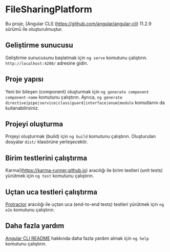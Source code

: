 # FileSharingPlatform

Bu proje, [Angular CLI] (https://github.com/angular/angular-cli) 11.2.9 sürümü ile oluşturulmuştur.

## Geliştirme sunucusu

Geliştirme sunucusunu başlatmak için `ng serve` komutunu çalıştırın. `http://localhost:4200/` adresine gidin.

## Proje yapısı

Yeni bir bileşen (component) oluşturmak için `ng generate component component-name` komutunu çalıştırın. Ayrıca, `ng generate directive|pipe|service|class|guard|interface|enum|module` komutlarını da kullanabilirsiniz.

## Projeyi oluşturma

Projeyi oluşturmak (build) için `ng build` komutunu çalıştırın. Oluşturulan dosyalar `dist/` klasörüne yerleşecektir.

## Birim testlerini çalıştırma

Karma](https://karma-runner.github.io) aracılığı ile birim testleri (unit tests) yürütmek için `ng test` komutunu çalıştırın.

## Uçtan uca testleri çalıştırma

[Protractor](http://www.protractortest.org/) aracılığı ile uçtan uca (end-to-end tests) testleri yürütmek için `ng e2e` komutunu çalıştırın.

## Daha fazla yardım

[Angular CLI README](https://github.com/angular/angular-cli/blob/master/README.md) hakkında daha fazla yardım almak için `ng help` komutunu çalıştırın.